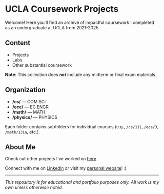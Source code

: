 # UCLA Coursework Projects

Welcome! Here you'll find an archive of impactful coursework I completed as an undergraduate at UCLA from 2021-2025.

## Content

- Projects
- Labs
- Other substantial coursework

**Note:** This collection does **not** include any midterm or final exam materials.

## Organization

- **/cs/** — COM SCI 
- **/ece/** — EC ENGR 
- **/math/** — MATH 
- **/physics/** — PHYSICS 

Each folder contains subfolders for individual courses (e.g., `/cs/111`, `/ece/3`, `/math/131a`, etc.).

## About Me

Check out other projects I've worked on [here](https://github.com/lanachloelim). 

Connect with me on [LinkedIn](https://www.linkedin.com/in/lana-chloe-lim-8b871a221/) or visit my [personal website](https://lanachloelim.github.io)! :)

---

*This repository is for educational and portfolio purposes only. All work is my own unless otherwise noted.*